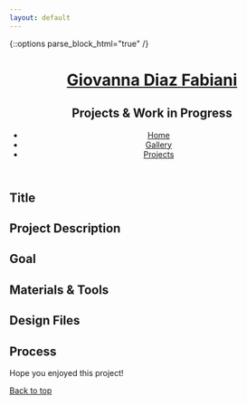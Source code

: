 ```yaml
---
layout: default
---
```

{::options parse_block_html="true" /}

<main>
<!-- ***********************  ABOUT / PROFILE  *********************** -->
<header>
<div class="content-wrap">
  <h1> 
    <a href="/index"> Giovanna Diaz Fabiani </a> 
  </h1>
  <h2> Projects & Work in Progress </h2>
  <ul class="contact-list"> 
  <li> <a href="../index">Home</a> </li>
  <li> <a href="../gallery">Gallery</a> </li>
  <li> <a href="/projects">Projects</a></li>
  </ul>
</div>
</header>

</main>

<!---START PROJECTS--->

<section class="projects"> 
 <div class="content-wrap divider">
 <div class="projects-content">

# Title

## Project Description  

## Goal

## Materials & Tools

## Design Files

## Process

Hope you enjoyed this project! <br>

<a class="btn" href="#top">Back to top</a> 
<!--<a href="#top"> Back to top </a>-->
